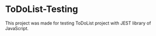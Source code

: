 # ToDoList-Testing
This project was made for testing ToDoList project with JEST library of JavaScript.

